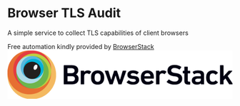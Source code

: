 # Browser TLS Audit 
A simple service to collect TLS capabilities of client browsers

Free automation kindly provided by [BrowserStack](https://www.browserstack.com) ![browserstack](Browserstack-logo@2x.png)
